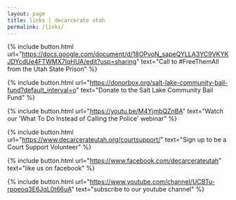 ```yaml
---
layout: page
title: links | decarcerate utah
permalink: /links/
---
```

<div class="links">

{% include button.html
  url="https://docs.google.com/document/d/18OPvoN_sapeQYLLA3YC9VKYKJDYcdUe4FTWMX7IqHUA/edit?usp=sharing"
  text="Call to #FreeThemAll from the Utah State Prison"
%}
  
  
{% include button.html
  url="https://donorbox.org/salt-lake-community-bail-fund?default_interval=o"
  text="Donate to the Salt Lake Community Bail Fund"
%}
  

{% include button.html
  url="https://youtu.be/M4YjmbQZnBA"
  text="Watch our 'What To Do Instead of Calling the Police' webinar"
%}

{% include button.html
  url="https://www.decarcerateutah.org/courtsupport/"
  text="Sign up to be a Court Support Volunteer"
%}

{% include button.html
  url="https://www.facebook.com/decarcerateutah"
  text="like us on facebook"
%}

{% include button.html
  url="https://www.youtube.com/channel/UCBTu-rpoeoq3E6JqL0t66uA"
  text="subscribe to our youtube channel"
%}

</div>
